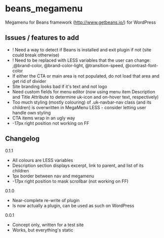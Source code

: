 # beans_megamenu

Megamenu for Beans framework (http://www.getbeans.io/) for WordPress

## Issues / features to add

- ! Need a way to detect if Beans is installed and exit plugin if not (site could break otherwise)
- ! Need to be replaced with LESS variables that the user can change: ,@brand-color, @brand-color-light, @transition-speed, @contrast-font-color
- If either the CTA or main area is not populated, do not load that area and get rid of divider
- Site branding looks bad if it's text and not logo
- Need custom fields for menu editor (now using menu item Description and Title Attribute to determine uk-icon and on-hover text, respectively)
- Too much styling (mostly colouring) of .uk-navbar-nav class (and its children) is overwritten in MegaMenu LESS - consider letting user handle own styling
- CTA items wrap in an ugly way
- -17px right position not working on FF

## Changelog

0.1.1
- All colours are LESS variables
- Description section displays excerpt, link to parent, and list of its children
- 1px border between nav and megamenu
- -17px right position to mask scrollbar (not working on FF)

0.1.0
- Near-complete re-write of plugin
- Is now actually a plugin, can be used as such on WordPress

0.0.1
- Concept only, written for a test site
- Works, but everything's static